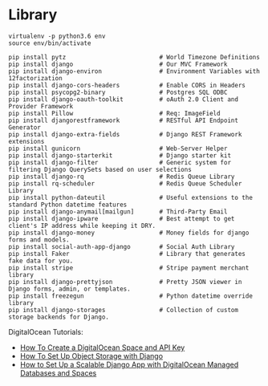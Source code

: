 # Library

```
virtualenv -p python3.6 env
source env/bin/activate
```

```
pip install pytz                          # World Timezone Definitions
pip install django                        # Our MVC Framework
pip install django-environ                # Environment Variables with 12factorization
pip install django-cors-headers           # Enable CORS in Headers
pip install psycopg2-binary               # Postgres SQL ODBC
pip install django-oauth-toolkit          # oAuth 2.0 Client and Provider Framework
pip install Pillow                        # Req: ImageField
pip install djangorestframework           # RESTful API Endpoint Generator
pip install django-extra-fields           # Django REST Framework extensions
pip install gunicorn                      # Web-Server Helper
pip install django-starterkit             # Django starter kit
pip install django-filter                 # Generic system for filtering Django QuerySets based on user selections
pip install django-rq                     # Redis Queue Library
pip install rq-scheduler                  # Redis Queue Scheduler Library
pip install python-dateutil               # Useful extensions to the standard Python datetime features
pip install django-anymail[mailgun]       # Third-Party Email
pip install django-ipware                 # Best attempt to get client's IP address while keeping it DRY.
pip install django-money                  # Money fields for django forms and models.
pip install social-auth-app-django        # Social Auth Library
pip install Faker                         # Library that generates fake data for you.
pip install stripe                        # Stripe payment merchant library
pip install django-prettyjson             # Pretty JSON viewer in Django forms, admin, or templates.
pip install freezegun                     # Python datetime override library
pip install django-storages               # Collection of custom storage backends for Django.
```

DigitalOcean Tutorials:
* [How To Create a DigitalOcean Space and API Key](https://www.digitalocean.com/community/tutorials/how-to-create-a-digitalocean-space-and-api-key)
* [How To Set Up Object Storage with Django](https://www.digitalocean.com/community/tutorials/how-to-set-up-object-storage-with-django)
* [How to Set Up a Scalable Django App with DigitalOcean Managed Databases and Spaces](https://www.digitalocean.com/community/tutorials/how-to-set-up-a-scalable-django-app-with-digitalocean-managed-databases-and-spaces)
